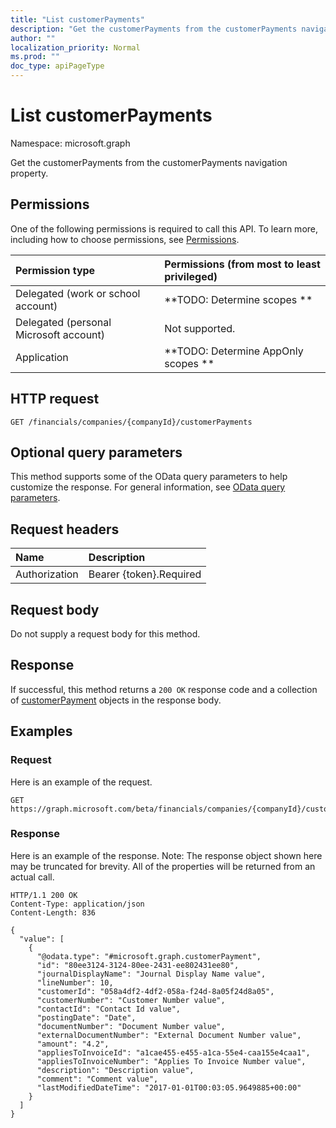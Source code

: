 ```yaml
---
title: "List customerPayments"
description: "Get the customerPayments from the customerPayments navigation property."
author: ""
localization_priority: Normal
ms.prod: ""
doc_type: apiPageType
---
```


# List customerPayments

Namespace: microsoft.graph

Get the customerPayments from the customerPayments navigation property.

## Permissions
One of the following permissions is required to call this API. To learn more, including how to choose permissions, see [Permissions](/concepts/permissions-reference.md).

|Permission type|Permissions (from most to least privileged)|
|:---|:---|
|Delegated (work or school account)|**TODO: Determine scopes **|
|Delegated (personal Microsoft account)|Not supported.|
|Application|**TODO: Determine AppOnly scopes **|

## HTTP request
<!-- {
  "blockType": "ignored"
}
-->
``` http
GET /financials/companies/{companyId}/customerPayments
```

## Optional query parameters
This method supports some of the OData query parameters to help customize the response. For general information, see [OData query parameters](/graph/query-parameters).

## Request headers
|Name|Description|
|:---|:---|
|Authorization|Bearer {token}.Required|

## Request body
Do not supply a request body for this method.

## Response
If successful, this method returns a `200 OK` response code and a collection of [customerPayment](../resources/customerpayment.md) objects in the response body.

## Examples

### Request
Here is an example of the request.
<!-- {
  "blockType": "request",
  "name": "get_customerpayment"
}
-->
``` http
GET https://graph.microsoft.com/beta/financials/companies/{companyId}/customerPayments
```

### Response
Here is an example of the response. Note: The response object shown here may be truncated for brevity. All of the properties will be returned from an actual call.
<!-- {
  "blockType": "response",
  "truncated": true,
  "@odata.type": "collection(microsoft.graph.customerpayment)"
}
-->
``` http
HTTP/1.1 200 OK
Content-Type: application/json
Content-Length: 836

{
  "value": [
    {
      "@odata.type": "#microsoft.graph.customerPayment",
      "id": "80ee3124-3124-80ee-2431-ee802431ee80",
      "journalDisplayName": "Journal Display Name value",
      "lineNumber": 10,
      "customerId": "058a4df2-4df2-058a-f24d-8a05f24d8a05",
      "customerNumber": "Customer Number value",
      "contactId": "Contact Id value",
      "postingDate": "Date",
      "documentNumber": "Document Number value",
      "externalDocumentNumber": "External Document Number value",
      "amount": "4.2",
      "appliesToInvoiceId": "a1cae455-e455-a1ca-55e4-caa155e4caa1",
      "appliesToInvoiceNumber": "Applies To Invoice Number value",
      "description": "Description value",
      "comment": "Comment value",
      "lastModifiedDateTime": "2017-01-01T00:03:05.9649885+00:00"
    }
  ]
}
```

